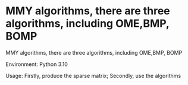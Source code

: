 # MMY algorithms, there are three algorithms, including OME,BMP, BOMP

MMY algorithms, there are three algorithms, including OME,BMP, BOMP

Environment:
 Python 3.10

Usage:
  Firstly, produce the sparse matrix;
  Secondly, use the algorithms
